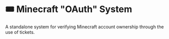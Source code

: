 # 🎟 Minecraft "OAuth" System
A standalone system for verifying Minecraft account ownership through the use of tickets.